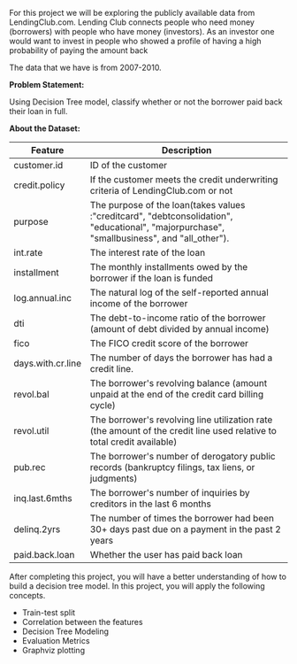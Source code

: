 For this project we will be exploring the publicly available data from LendingClub.com. Lending Club connects people who need money (borrowers) with people who have money (investors). As an investor one would want to invest in people who showed a profile of having a high probability of paying the amount back

The data that we have is from 2007-2010.

**Problem Statement:**

Using Decision Tree model, classify whether or not the borrower paid back their loan in full.

**About the Dataset:**

Feature | Description
------- | -----------
customer.id	| ID of the customer
credit.policy	| If the customer meets the credit underwriting criteria of LendingClub.com or not
purpose	| The purpose of the loan(takes values :"creditcard", "debtconsolidation", "educational", "majorpurchase", "smallbusiness", and "all_other").
int.rate	| The interest rate of the loan
installment	| The monthly installments owed by the borrower if the loan is funded
log.annual.inc	| The natural log of the self-reported annual income of the borrower
dti	| The debt-to-income ratio of the borrower (amount of debt divided by annual income)
fico	| The FICO credit score of the borrower
days.with.cr.line	| The number of days the borrower has had a credit line.
revol.bal	| The borrower's revolving balance (amount unpaid at the end of the credit card billing cycle)
revol.util	| The borrower's revolving line utilization rate (the amount of the credit line used relative to total credit available)
pub.rec	| The borrower's number of derogatory public records (bankruptcy filings, tax liens, or judgments)
inq.last.6mths	| The borrower's number of inquiries by creditors in the last 6 months
delinq.2yrs	| The number of times the borrower had been 30+ days past due on a payment in the past 2 years
paid.back.loan	| Whether the user has paid back loan

After completing this project, you will have a better understanding of how to build a decision tree model. In this project, you will apply the following concepts.

* Train-test split
* Correlation between the features
* Decision Tree Modeling
* Evaluation Metrics
* Graphviz plotting
